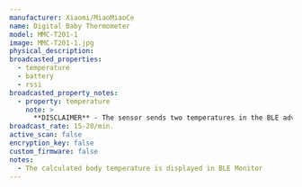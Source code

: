 ```yaml
---
manufacturer: Xiaomi/MiaoMiaoCe
name: Digital Baby Thermometer
model: MMC-T201-1
image: MMC-T201-1.jpg
physical_description:
broadcasted_properties:
  - temperature
  - battery
  - rssi
broadcasted_property_notes:
  - property: temperature
    note: >
      **DISCLAIMER** - The sensor sends two temperatures in the BLE advertisements, that are converted to a body temperature with a certain algorithm in the original app. We tried to reverse engineering this relation, but we were only able to approximate the relation in the range of 36.5°C - 37.9°C at this moment. It has not been calibrated at elevated body temperature (e.g. if someone has a fever), so measurements displayed in Home Assistant might be different (wrong) compared to those reported in the app. It is therefore advised NOT to rely on the measurements in BLE monitor if you want to monitor your or other peoples body temperature / health). If you have additional measurements, especially outside the investigated range, please report them in this [issue](https://github.com/custom-components/ble_monitor/issues/264).
broadcast_rate: 15-20/min.
active_scan: false
encryption_key: false
custom_firmware: false
notes:
  - The calculated body temperature is displayed in BLE Monitor
---
```

